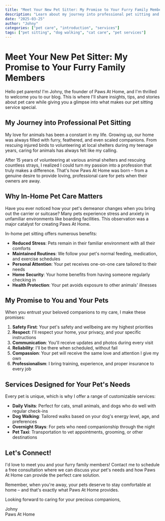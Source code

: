 ```yaml
---
title: "Meet Your New Pet Sitter: My Promise to Your Furry Family Members"
description: "Learn about my journey into professional pet sitting and the care standards I uphold for every animal in my care at Paws At Home."
date: "2025-03-25"
author: "Johny"
categories: ["pet care", "introduction", "services"]
tags: ["pet sitting", "dog walking", "cat care", "pet services"]
---
```


# Meet Your New Pet Sitter: My Promise to Your Furry Family Members

Hello pet parents! I'm Johny, the founder of Paws At Home, and I'm thrilled to welcome you to our blog. This is where I'll share insights, tips, and stories about pet care while giving you a glimpse into what makes our pet sitting service special.

## My Journey into Professional Pet Sitting

My love for animals has been a constant in my life. Growing up, our home was always filled with furry, feathered, and even scaled companions. From rescuing injured birds to volunteering at local shelters during my teenage years, caring for animals has always felt like my calling.

After 15 years of volunteering at various animal shelters and rescuing countless strays, I realized I could turn my passion into a profession that truly makes a difference. That's how Paws At Home was born – from a genuine desire to provide loving, professional care for pets when their owners are away.

## Why In-Home Pet Care Matters

Have you ever noticed how your pet's demeanor changes when you bring out the carrier or suitcase? Many pets experience stress and anxiety in unfamiliar environments like boarding facilities. This observation was a major catalyst for creating Paws At Home.

In-home pet sitting offers numerous benefits:

- **Reduced Stress**: Pets remain in their familiar environment with all their comforts
- **Maintained Routines**: We follow your pet's normal feeding, medication, and exercise schedules
- **Personal Attention**: Your pet receives one-on-one care tailored to their needs
- **Home Security**: Your home benefits from having someone regularly checking in
- **Health Protection**: Your pet avoids exposure to other animals' illnesses

## My Promise to You and Your Pets

When you entrust your beloved companions to my care, I make these promises:

1. **Safety First**: Your pet's safety and wellbeing are my highest priorities
2. **Respect**: I'll respect your home, your privacy, and your specific instructions
3. **Communication**: You'll receive updates and photos during every visit
4. **Reliability**: I'll be there when scheduled, without fail
5. **Compassion**: Your pet will receive the same love and attention I give my own
6. **Professionalism**: I bring training, experience, and proper insurance to every job

## Services Designed for Your Pet's Needs

Every pet is unique, which is why I offer a range of customizable services:

- **Daily Visits**: Perfect for cats, small animals, and dogs who do well with regular check-ins
- **Dog Walking**: Tailored walks based on your dog's energy level, age, and preferences
- **Overnight Stays**: For pets who need companionship through the night
- **Pet Taxi**: Transportation to vet appointments, grooming, or other destinations

## Let's Connect!

I'd love to meet you and your furry family members! Contact me to schedule a free consultation where we can discuss your pet's needs and how Paws At Home can provide the perfect care solution.

Remember, when you're away, your pets deserve to stay comfortable at home – and that's exactly what Paws At Home provides.

Looking forward to caring for your precious companions,

Johny  
Paws At Home